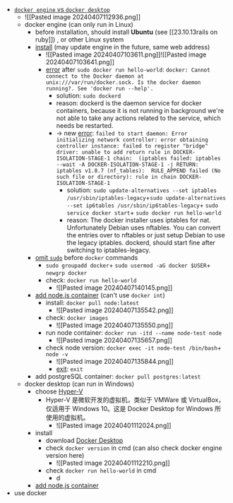 - [`docker engine` vs `docker desktop`](https://blog.csdn.net/wangjun5159/article/details/127276708)
	- ![[Pasted image 20240407112936.png]]
	- docker engine (can only run in Linux)
		- before installation, should install **Ubuntu** (see [[23.10.13rails on ruby]]) , or other Linux system
		- [install](https://docs.docker.com/engine/install/ubuntu/#install-using-the-repository) (may update engine in the future, same web address)
			- ![[Pasted image 20240407103611.png]]![[Pasted image 20240407103641.png]]
			- [error](https://stackoverflow.com/questions/44678725/cannot-connect-to-the-docker-daemon-at-unix-var-run-docker-sock-is-the-docker) after `sudo docker run hello-world`: `docker: Cannot connect to the Docker daemon at unix:///var/run/docker.sock. Is the docker daemon running?. See 'docker run --help'.`
				- solution: `sudo dockerd` 
				- reason: dockerd is the daemon service for docker containers, because it is not running in background we're not able to take any actions related to the service, which needs be restarted.
				- → new [error](https://forums.docker.com/t/failing-to-start-dockerd-failed-to-create-nat-chain-docker/78269/2): `failed to start daemon: Error initializing network controller: error obtaining controller instance: failed to register "bridge" driver: unable to add return rule in DOCKER-ISOLATION-STAGE-1 chain:  (iptables failed: iptables --wait -A DOCKER-ISOLATION-STAGE-1 -j RETURN: iptables v1.8.7 (nf_tables):  RULE_APPEND failed (No such file or directory): rule in chain DOCKER-ISOLATION-STAGE-1`
					- solution: `sudo update-alternatives --set iptables /usr/sbin/iptables-legacy`+`sudo update-alternatives --set ip6tables /usr/sbin/ip6tables-legacy`+ `sudo service docker start`+ `sudo docker run hello-world`
					- reason: The docker installer uses iptables for nat. Unfortunately Debian uses nftables. You can convert the entries over to nftables or just setup Debian to use the legacy iptables. dockerd, should start fine after switching to iptables-legacy.
		- [omit `sudo`](https://stackoverflow.com/questions/48957195/how-to-fix-docker-got-permission-denied-issue) before `docker` commands
			- `sudo groupadd docker`+ `sudo usermod -aG docker $USER`+ `newgrp docker`
			- check: `docker run hello-world`
				- ![[Pasted image 20240407140145.png]]
		- [add node.js container](https://www.runoob.com/docker/docker-install-node.html) (can't use `docker int`)
			- install: `docker pull node:latest`
				- ![[Pasted image 20240407135542.png]]
			- check: `docker images`
				- ![[Pasted image 20240407135550.png]]
			- run node container: `docker run -itd --name node-test node`
				- ![[Pasted image 20240407135657.png]]
			- check node version: `docker exec -it node-test /bin/bash`+ `node -v`
				- ![[Pasted image 20240407135844.png]]
				- [exit](https://www.runoob.com/docker/docker-container-usage.html): `exit`
		- add postgreSQL container: `docker pull postgres:latest`
	- docker desktop (can run in Windows)
		- choose [Hyper-V](https://www.runoob.com/docker/windows-docker-install.html) 
			- Hyper-V 是微软开发的虚拟机，类似于 VMWare 或 VirtualBox，仅适用于 Windows 10。这是 Docker Desktop for Windows 所使用的虚拟机。
				- ![[Pasted image 20240401112024.png]]
		- install
			- download [Docker Desktop](https://www.docker.com/get-started/) 
			- check `docker version` in cmd (can also check docker engine version here)
				- ![[Pasted image 20240401112210.png]]
			- check `docker run hello-world` in cmd
				- d
		- [add node.js container](https://docs.docker.com/language/nodejs/containerize/) 
- use docker




